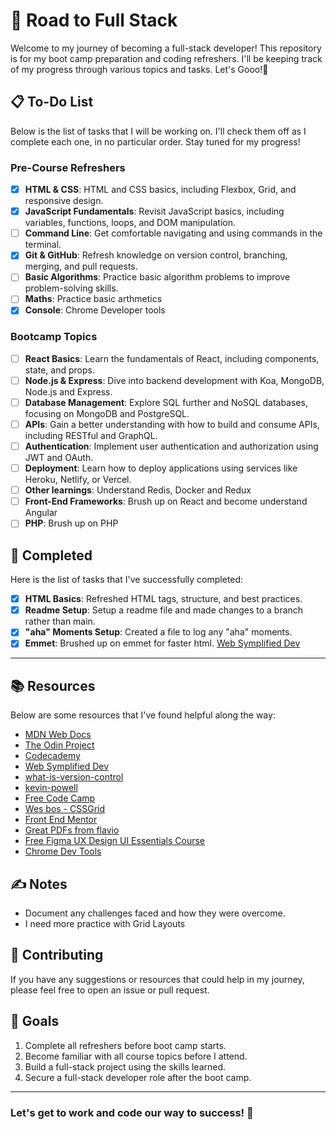 # 🚀 Road to Full Stack

Welcome to my journey of becoming a full-stack developer! This repository is for my boot camp preparation and coding refreshers. I'll be keeping track of my progress through various topics and tasks. Let's Gooo!🥴

## 📋 To-Do List

Below is the list of tasks that I will be working on. I'll check them off as I complete each one, in no particular order. Stay tuned for my progress!

### Pre-Course Refreshers

- [x] **HTML & CSS**: HTML and CSS basics, including Flexbox, Grid, and responsive design.
- [x] **JavaScript Fundamentals**: Revisit JavaScript basics, including variables, functions, loops, and DOM manipulation.
- [ ] **Command Line**: Get comfortable navigating and using commands in the terminal.
- [x] **Git & GitHub**: Refresh knowledge on version control, branching, merging, and pull requests.
- [ ] **Basic Algorithms**: Practice basic algorithm problems to improve problem-solving skills.
- [ ] **Maths**: Practice basic arthmetics
- [x] **Console**: Chrome Developer tools

### Bootcamp Topics

- [ ] **React Basics**: Learn the fundamentals of React, including components, state, and props.
- [ ] **Node.js & Express**: Dive into backend development with Koa, MongoDB, Node.js and Express.
- [ ] **Database Management**: Explore SQL further and NoSQL databases, focusing on MongoDB and PostgreSQL.
- [ ] **APIs**: Gain a better understanding with how to build and consume APIs, including RESTful and GraphQL.
- [ ] **Authentication**: Implement user authentication and authorization using JWT and OAuth.
- [ ] **Deployment**: Learn how to deploy applications using services like Heroku, Netlify, or Vercel.
- [ ] **Other learnings**: Understand Redis, Docker and Redux
- [ ] **Front-End Frameworks**: Brush up on React and become understand Angular
- [ ] **PHP**: Brush up on PHP

## 🌟 Completed

Here is the list of tasks that I've successfully completed:

- [x] **HTML Basics**: Refreshed HTML tags, structure, and best practices.
- [x] **Readme Setup**: Setup a readme file and made changes to a branch rather than main.
- [x] **"aha" Moments Setup**: Created a file to log any "aha" moments.
- [x] **Emmet**: Brushed up on emmet for faster html. [Web Symplified Dev](https://www.youtube.com/watch?v=V8vizNQKtx0&t=260s)

---

## 📚 Resources

Below are some resources that I've found helpful along the way:

- [MDN Web Docs](https://developer.mozilla.org/)
- [The Odin Project](https://www.theodinproject.com/)
- [Codecademy](https://www.codecademy.com/)
- [Web Symplified Dev](https://www.youtube.com/watch?v=V8vizNQKtx0&t=260s)
- [what-is-version-control](https://github.com/resources/articles/software-development/what-is-version-control)
- [kevin-powell](https://courses.kevinpowell.co/view/courses/conquering-responsive-layouts)
- [Free Code Camp](https://www.freecodecamp.org)
- [Wes bos - CSSGrid](https://cssgrid.io/)
- [Front End Mentor](https://frontendmentor.io)
- [Great PDFs from flavio](https://flaviocopes.com/)
- [Free Figma UX Design UI Essentials Course](https://www.youtube.com/watch?v=kbZejnPXyLM)
- [Chrome Dev Tools](https://developer.chrome.com/docs/devtools/console)

## ✍️ Notes

- Document any challenges faced and how they were overcome.
- I need more practice with Grid Layouts

## 🤝 Contributing

If you have any suggestions or resources that could help in my journey, please feel free to open an issue or pull request.

## 🥅 Goals

1. Complete all refreshers before boot camp starts.
2. Become familiar with all course topics before I attend.
3. Build a full-stack project using the skills learned.
4. Secure a full-stack developer role after the boot camp.

---

### Let's get to work and code our way to success! 🚀
